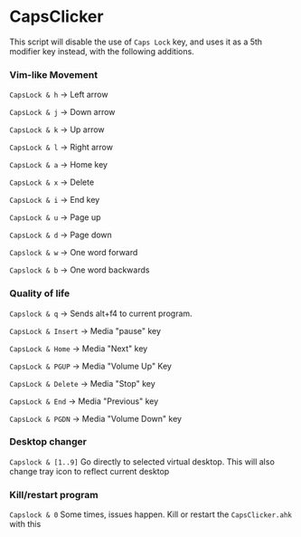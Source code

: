 # CapsClicker
This script will disable the use of `Caps Lock` key, and uses it as a 5th modifier key instead, with the following additions.
 
### Vim-like Movement
`CapsLock & h` → Left arrow

`CapsLock & j` → Down arrow

`CapsLock & k` → Up arrow

`CapsLock & l` → Right arrow

`CapsLock & a` → Home key

`CapsLock & x` → Delete 

`CapsLock & i` → End key

`CapsLock & u` → Page up

`CapsLock & d` → Page down

`Capslock & w` → One word forward

`Capslock & b` → One word backwards

### Quality of life
`Capslock & q` → Sends alt+f4 to current program. 

`CapsLock & Insert` → Media "pause" key

`CapsLock & Home` → Media "Next" key

`CapsLock & PGUP` → Media "Volume Up" Key

`CapsLock & Delete` → Media "Stop" key

`CapsLock & End` → Media "Previous" key

`CapsLock & PGDN` → Media "Volume Down" key

### Desktop changer
`Capslock & [1..9]` Go directly to selected virtual desktop. This will also change tray icon to reflect current desktop 


### Kill/restart program

`Capslock & 0` Some times, issues happen. Kill or restart the `CapsClicker.ahk` with this 

